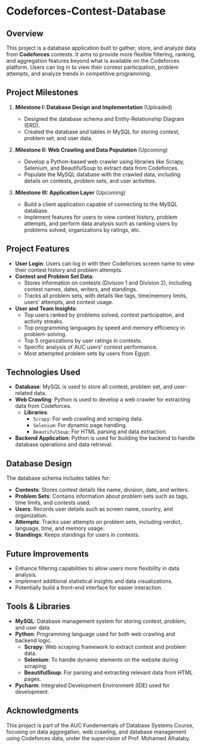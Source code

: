 # Codeforces-Contest-Database

## Overview
This project is a database application built to gather, store, and analyze data from **Codeforces** contests. It aims to provide more flexible filtering, ranking, and aggregation features beyond what is available on the Codeforces platform. Users can log in to view their contest participation, problem attempts, and analyze trends in competitive programming.

## Project Milestones
1. **Milestone I: Database Design and Implementation** (Uploaded)
   - Designed the database schema and Entity-Relationship Diagram (ERD).
   - Created the database and tables in MySQL for storing contest, problem set, and user data.
   
2. **Milestone II: Web Crawling and Data Population** (Upcoming)
   - Develop a Python-based web crawler using libraries like Scrapy, Selenium, and BeautifulSoup to extract data from Codeforces.
   - Populate the MySQL database with the crawled data, including details on contests, problem sets, and user activities.

3. **Milestone III: Application Layer** (Upcoming)
   - Build a client application capable of connecting to the MySQL database.
   - Implement features for users to view contest history, problem attempts, and perform data analysis such as ranking users by problems solved, organizations by ratings, etc.

## Project Features
- **User Login**: Users can log in with their Codeforces screen name to view their contest history and problem attempts.
- **Contest and Problem Set Data**: 
  - Stores information on contests (Division 1 and Division 2), including contest names, dates, writers, and standings.
  - Tracks all problem sets, with details like tags, time/memory limits, users' attempts, and contest usage.
- **User and Team Insights**:
  - Top users ranked by problems solved, contest participation, and activity streaks.
  - Top programming languages by speed and memory efficiency in problem-solving.
  - Top 5 organizations by user ratings in contests.
  - Specific analysis of AUC users' contest performance.
  - Most attempted problem sets by users from Egypt.

## Technologies Used
- **Database**: MySQL is used to store all contest, problem set, and user-related data.
- **Web Crawling**: Python is used to develop a web crawler for extracting data from Codeforces.
  - **Libraries**: 
    - `Scrapy`: For web crawling and scraping data.
    - `Selenium`: For dynamic page handling.
    - `BeautifulSoup`: For HTML parsing and data extraction.
- **Backend Application**: Python is used for building the backend to handle database operations and data retrieval.

## Database Design
The database schema includes tables for:
- **Contests**: Stores contest details like name, division, date, and writers.
- **Problem Sets**: Contains information about problem sets such as tags, time limits, and contests used.
- **Users**: Records user details such as screen name, country, and organization.
- **Attempts**: Tracks user attempts on problem sets, including verdict, language, time, and memory usage.
- **Standings**: Keeps standings for users in contests.

## Future Improvements
- Enhance filtering capabilities to allow users more flexibility in data analysis.
- Implement additional statistical insights and data visualizations.
- Potentially build a front-end interface for easier interaction.

## Tools & Libraries
- **MySQL**: Database management system for storing contest, problem, and user data.
- **Python**: Programming language used for both web crawling and backend logic.
  - **Scrapy**: Web scraping framework to extract contest and problem data.
  - **Selenium**: To handle dynamic elements on the website during scraping.
  - **BeautifulSoup**: For parsing and extracting relevant data from HTML pages.
- **Pycharm**: Integrated Development Environment (IDE) used for development.

## Acknowledgments
This project is part of the AUC Fundementals of Database Systems Course, focusing on data aggregation, web crawling, and database management using Codeforces data, under the supervision of Prof. Mohamed Alhalaby.
